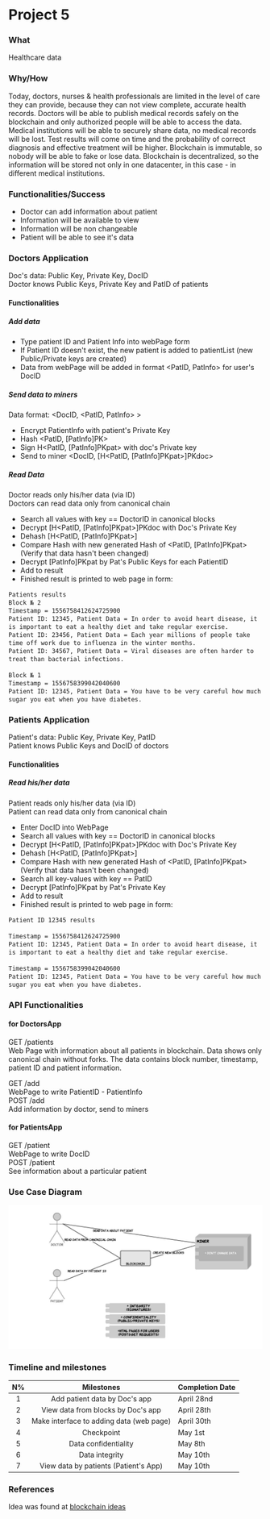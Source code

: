 Project 5
================================================

### What

Healthcare data

### Why/How

Today, doctors, nurses & health professionals are limited in the level of care they can provide, because they can not view complete, accurate health records. Doctors will be able to publish medical records safely on the blockchain and only authorized people will be able to access the data. <br />
Medical institutions will be able to securely share data, no medical records will be lost. Test results will come on time and the probability of correct diagnosis and effective treatment will be higher. Blockchain is immutable, so nobody will be able to fake or lose data. Blockchain is decentralized, so the information will be stored not only in one datacenter, in this case - in different medical institutions.

### Functionalities/Success

* Doctor can add information about patient
* Information will be available to view
* Information will be non changeable
* Patient will be able to see it's data

### Doctors Application
Doc's data: Public Key, Private Key, DocID <br />
Doctor knows Public Keys, Private Key and PatID of patients
#### Functionalities
##### Add data
* Type patient ID and Patient Info into webPage form
* If Patient ID doesn't exist, the new patient is added to patientList (new Public/Private keys are created)
* Data from webPage will be added in format <PatID, PatInfo> for user's DocID

##### Send data to miners
Data format: <DocID, <PatID, PatInfo> >
* Encrypt PatientInfo with patient's Private Key
* Hash <PatID, [PatInfo]PK>
* Sign H<PatID, [PatInfo]PKpat> with doc's Private key
* Send to miner <DocID, [H<PatID, [PatInfo]PKpat>]PKdoc>

##### Read Data
Doctor reads only his/her data (via ID) <br />
Doctors can read data only from canonical chain
* Search all values with key == DoctorID in canonical blocks
* Decrypt [H<PatID, [PatInfo]PKpat>]PKdoc with Doc's Private Key
* Dehash [H<PatID, [PatInfo]PKpat>]
* Compare Hash with new generated Hash of <PatID, [PatInfo]PKpat> (Verify that data hasn't been changed)
* Decrypt [PatInfo]PKpat by Pat's Public Keys for each PatientID
* Add to result
* Finished result is printed to web page in form:
```
Patients results
Block № 2
Timestamp = 1556758412624725900
Patient ID: 12345, Patient Data = In order to avoid heart disease, it is important to eat a healthy diet and take regular exercise.
Patient ID: 23456, Patient Data = Each year millions of people take time off work due to influenza in the winter months.
Patient ID: 34567, Patient Data = Viral diseases are often harder to treat than bacterial infections.

Block № 1
Timestamp = 1556758399042040600
Patient ID: 12345, Patient Data = You have to be very careful how much sugar you eat when you have diabetes.
```


### Patients Application
Patient's data: Public Key, Private Key, PatID <br />
Patient knows Public Keys and DocID of doctors
#### Functionalities
##### Read his/her data
Patient reads only his/her data (via ID) <br />
Patient can read data only from canonical chain
* Enter DocID into WebPage
* Search all values with key == DoctorID in canonical blocks
* Decrypt [H<PatID, [PatInfo]PKpat>]PKdoc with Doc's Private Key
* Dehash [H<PatID, [PatInfo]PKpat>]
* Compare Hash with new generated Hash of <PatID, [PatInfo]PKpat> (Verify that data hasn't been changed)
* Search all key-values with key == PatID
* Decrypt [PatInfo]PKpat by Pat's Private Key
* Add to result
* Finished result is printed to web page in form:

```
Patient ID 12345 results

Timestamp = 1556758412624725900
Patient ID: 12345, Patient Data = In order to avoid heart disease, it is important to eat a healthy diet and take regular exercise.

Timestamp = 1556758399042040600
Patient ID: 12345, Patient Data = You have to be very careful how much sugar you eat when you have diabetes.
```


### API Functionalities
#### for DoctorsApp

GET /patients <br />
Web Page with information about all patients in blockchain. Data shows only canonical chain without forks.
The data contains block number, timestamp, patient ID and patient information. <br />

GET /add <br />
WebPage to write PatientID - PatientInfo <br />
POST /add <br />
Add information by doctor, send to miners

#### for PatientsApp

GET /patient <br />
WebPage to write DocID <br />
POST /patient <br />
See information about a particular patient

### Use Case Diagram

![alt text](https://github.com/BettyRain/blockchain_project5/blob/master/Project5UseCaseDiagram.jpeg)

### Timeline and milestones

| N%   | Milestones         | Completion Date |
| :-------: |:-------------: | :-------------|
| 1 | Add patient data by Doc's app | April 28nd |
| 2 | View data from blocks by Doc's app | April 28th |
| 3 | Make interface to adding data (web page) | April 30th |
| 4 | Checkpoint | May 1st |
| 5 | Data confidentiality | May 8th |
| 6 | Data integrity | May 10th |
| 7 | View data by patients (Patient's App) | May 10th |

### References
Idea was found at [blockchain ideas](https://www.connectbit.com/blockchain-applications/)